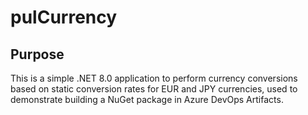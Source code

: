 # pulCurrency
## Purpose
This is a simple .NET 8.0 application to perform currency conversions based on static conversion rates for EUR and JPY currencies, used to demonstrate building a NuGet package in Azure DevOps Artifacts.
